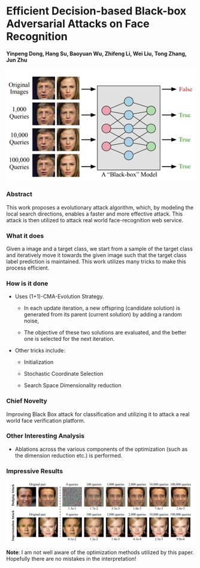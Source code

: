 # Efficient Decision-based Black-box Adversarial Attacks on Face Recognition

#### Yinpeng Dong, Hang Su, Baoyuan Wu, Zhifeng Li, Wei Liu, Tong Zhang, Jun Zhu

<p align="center">
  <img src="img/face_recog.png" style= "max-height:400; width: auto;" title="BB Attack on Face Recognition">
</p>

### Abstract

This work proposes a evolutionary attack algorithm, which, by modeling the local search directions, enables a faster and more effective attack. This attack is then utilized to attack real world face-recognition web service.

### What it does

Given a image and a target class, we start from a sample of the target class and iteratively move it towards the given image such that the target class label prediction is maintained. This work utilizes many tricks to make this process efficient.

### How is it done

* Uses (1+1)-CMA-Evolution Strategy.
  
  * In each update iteration, a new offspring (candidate solution) is generated from its parent (current solution) by adding a random noise, 

  * The objective of these two solutions are evaluated, and the better one is selected for the next iteration.

* Other tricks include:
  
  * Initialization

  * Stochastic Coordinate Selection

  * Search Space Dimensionality reduction


### Chief Novelty

Improving Black Box attack for classification and utilizing it to attack a real world face verification platform.

### Other Interesting Analysis

* Ablations across the various components of the optimization (such as the dimension reduction etc.) is performed.

### Impressive Results

<p align="center">
  <img src="img/face_recog_table.png" style= "max-height:400; width: auto;" title="BB Attack on Face Recognition Results">
</p>

**Note**: I am not well aware of the optimization methods utilized by this paper. Hopefully there are no mistakes in the interpretation! 

